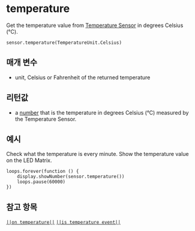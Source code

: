 # temperature

Get the temperature value from [Temperature Sensor](https://www.seeedstudio.com/edu/grove-zero.html "Grove Zero Temperature Sensor") in degrees Celsius (°C).

```sig
sensor.temperature(TemperatureUnit.Celsius)
```

## 매개 변수

* unit, Celsius or Fahrenheit of the returned temperature

## 리턴값

* a [number](/types/number) that is the temperature in degrees Celsius (°C) measured by the Temperature Sensor.

## 예시

Check what the temperature is every minute. Show the temperature value on the LED Matrix.

```blocks
loops.forever(function () {
    display.showNumber(sensor.temperature())
    loops.pause(60000)
})
```

## 참고 항목

[`||on temperature||`](/reference/sensor/on-temperature) [`||is temperature event||`](/reference/sensor/was-temperature-triggered)